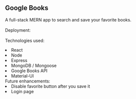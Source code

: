## Google Books
A full-stack MERN app to search and save your favorite books.
<br>
<br>
Deployment:
<br>
<br>
Technologies used: 
<li>React
<li>Node
<li>Express
<li>MongoDB / Mongoose
<li>Google Books API
<li>Material-UI
<br>
Future enhancements:
<li>Disable favorite button after you save it
<li>Login page
